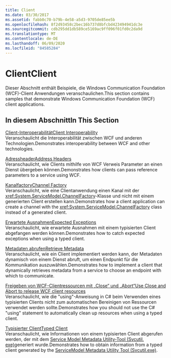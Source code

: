```yaml
---
title: Client
ms.date: 03/30/2017
ms.assetid: fabb0c70-b79b-4e58-a5d3-9705de85ee5b
ms.openlocfilehash: 8f2d93458c2bec16b737d8bfcbd423494941dc3e
ms.sourcegitcommit: cdb295dd1db589ce5169ac9ff096f01fd0c2da9d
ms.translationtype: MT
ms.contentlocale: de-DE
ms.lasthandoff: 06/09/2020
ms.locfileid: "84585284"
---
```

# <a name="client"></a><span data-ttu-id="ed939-102">Client</span><span class="sxs-lookup"><span data-stu-id="ed939-102">Client</span></span>
<span data-ttu-id="ed939-103">Dieser Abschnitt enthält Beispiele, die Windows Communication Foundation (WCF)-Client Anwendungen veranschaulichen.</span><span class="sxs-lookup"><span data-stu-id="ed939-103">This section contains samples that demonstrate Windows Communication Foundation (WCF) client applications.</span></span>  
  
## <a name="in-this-section"></a><span data-ttu-id="ed939-104">In diesem Abschnitt</span><span class="sxs-lookup"><span data-stu-id="ed939-104">In This Section</span></span>  
 [<span data-ttu-id="ed939-105">Client-Interoperabilität</span><span class="sxs-lookup"><span data-stu-id="ed939-105">Client Interoperability</span></span>](client-interoperability.md)  
 <span data-ttu-id="ed939-106">Veranschaulicht die Interoperabilität zwischen WCF und anderen Technologien.</span><span class="sxs-lookup"><span data-stu-id="ed939-106">Demonstrates interoperability between WCF and other technologies.</span></span>  
  
 [<span data-ttu-id="ed939-107">Adressheader</span><span class="sxs-lookup"><span data-stu-id="ed939-107">Address Headers</span></span>](address-headers.md)  
 <span data-ttu-id="ed939-108">Veranschaulicht, wie Clients mithilfe von WCF Verweis Parameter an einen Dienst übergeben können.</span><span class="sxs-lookup"><span data-stu-id="ed939-108">Demonstrates how clients can pass reference parameters to a service using WCF.</span></span>  
  
 [<span data-ttu-id="ed939-109">Kanalfactory</span><span class="sxs-lookup"><span data-stu-id="ed939-109">Channel Factory</span></span>](channel-factory.md)  
 <span data-ttu-id="ed939-110">Veranschaulicht, wie eine Clientanwendung einen Kanal mit der <xref:System.ServiceModel.ChannelFactory>-Klasse und nicht mit einem generierten Client erstellen kann.</span><span class="sxs-lookup"><span data-stu-id="ed939-110">Demonstrates how a client application can create a channel with the <xref:System.ServiceModel.ChannelFactory> class instead of a generated client.</span></span>  
  
 [<span data-ttu-id="ed939-111">Erwartete Ausnahmen</span><span class="sxs-lookup"><span data-stu-id="ed939-111">Expected Exceptions</span></span>](expected-exceptions.md)  
 <span data-ttu-id="ed939-112">Veranschaulicht, wie erwartete Ausnahmen mit einem typisierten Client abgefangen werden können.</span><span class="sxs-lookup"><span data-stu-id="ed939-112">Demonstrates how to catch expected exceptions when using a typed client.</span></span>  
  
 [<span data-ttu-id="ed939-113">Metadaten abrufen</span><span class="sxs-lookup"><span data-stu-id="ed939-113">Retrieve Metadata</span></span>](retrieve-metadata.md)  
 <span data-ttu-id="ed939-114">Veranschaulicht, wie ein Client implementiert werden kann, der Metadaten dynamisch von einem Dienst abruft, um einen Endpunkt für die Kommunikation auszuwählen.</span><span class="sxs-lookup"><span data-stu-id="ed939-114">Demonstrates how to implement a client that dynamically retrieves metadata from a service to choose an endpoint with which to communicate.</span></span>  
  
 [<span data-ttu-id="ed939-115">Freigeben von WCF-Clientressourcen mit „Close“ und „Abort“</span><span class="sxs-lookup"><span data-stu-id="ed939-115">Use Close and Abort to release WCF client resources</span></span>](use-close-abort-release-wcf-client-resources.md)  
 <span data-ttu-id="ed939-116">Veranschaulicht, wie die "using"-Anweisung in C# beim Verwenden eines typisierten Clients nicht zum automatischen Bereinigen von Ressourcen verwendet werden sollte.</span><span class="sxs-lookup"><span data-stu-id="ed939-116">Demonstrates how you should not use the C# "using" statement to automatically clean up resources when using a typed client.</span></span>  
  
 [<span data-ttu-id="ed939-117">Typisierter Client</span><span class="sxs-lookup"><span data-stu-id="ed939-117">Typed Client</span></span>](typed-client.md)  
 <span data-ttu-id="ed939-118">Veranschaulicht, wie Informationen von einem typisierten Client abgerufen werden, der mit dem [Service Model Metadata Utility-Tool (Svcutil. exe)](../servicemodel-metadata-utility-tool-svcutil-exe.md)generiert wurde.</span><span class="sxs-lookup"><span data-stu-id="ed939-118">Demonstrates how to obtain information from a typed client generated by the [ServiceModel Metadata Utility Tool (Svcutil.exe)](../servicemodel-metadata-utility-tool-svcutil-exe.md).</span></span>
